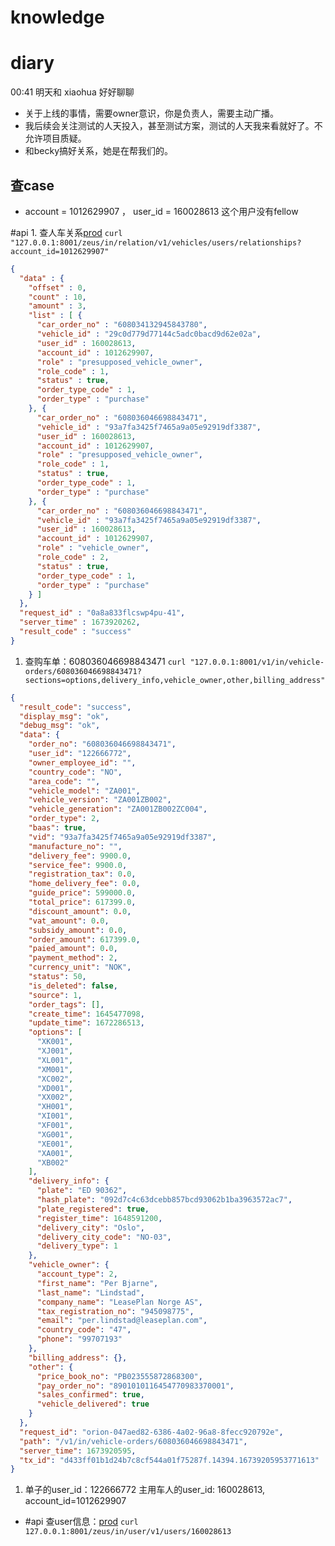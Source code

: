 # knowledge


# diary

00:41 明天和 xiaohua 好好聊聊
- 关于上线的事情，需要owner意识，你是负责人，需要主动广播。
- 我后续会关注测试的人天投入，甚至测试方案，测试的人天我来看就好了。不允许项目质疑。
- 和becky搞好关系，她是在帮我们的。


## 查case
- account = 1012629907 ， user_id = 160028613 这个用户没有fellow

#api 1. 查人车关系[prod](https://luban.nioint.com/#/service_management/instance/detail/1291?name=mp-relation-eu-eks-prod)
`curl "127.0.0.1:8001/zeus/in/relation/v1/vehicles/users/relationships?account_id=1012629907"`
```json
{
  "data" : {
    "offset" : 0,
    "count" : 10,
    "amount" : 3,
    "list" : [ {
      "car_order_no" : "608034132945843780",
      "vehicle_id" : "29c0d779d77144c5adc0bacd9d62e02a",
      "user_id" : 160028613,
      "account_id" : 1012629907,
      "role" : "presupposed_vehicle_owner",
      "role_code" : 1,
      "status" : true,
      "order_type_code" : 1,
      "order_type" : "purchase"
    }, {
      "car_order_no" : "608036046698843471",
      "vehicle_id" : "93a7fa3425f7465a9a05e92919df3387",
      "user_id" : 160028613,
      "account_id" : 1012629907,
      "role" : "presupposed_vehicle_owner",
      "role_code" : 1,
      "status" : true,
      "order_type_code" : 1,
      "order_type" : "purchase"
    }, {
      "car_order_no" : "608036046698843471",
      "vehicle_id" : "93a7fa3425f7465a9a05e92919df3387",
      "user_id" : 160028613,
      "account_id" : 1012629907,
      "role" : "vehicle_owner",
      "role_code" : 2,
      "status" : true,
      "order_type_code" : 1,
      "order_type" : "purchase"
    } ]
  },
  "request_id" : "0a8a833flcswp4pu-41",
  "server_time" : 1673920262,
  "result_code" : "success"
}
```

1. 查购车单：608036046698843471
`curl "127.0.0.1:8001/v1/in/vehicle-orders/608036046698843471?sections=options,delivery_info,vehicle_owner,other,billing_address"`
```json
{
  "result_code": "success",
  "display_msg": "ok",
  "debug_msg": "ok",
  "data": {
    "order_no": "608036046698843471",
    "user_id": "122666772",
    "owner_employee_id": "",
    "country_code": "NO",
    "area_code": "",
    "vehicle_model": "ZA001",
    "vehicle_version": "ZA001ZB002",
    "vehicle_generation": "ZA001ZB002ZC004",
    "order_type": 2,
    "baas": true,
    "vid": "93a7fa3425f7465a9a05e92919df3387",
    "manufacture_no": "",
    "delivery_fee": 9900.0,
    "service_fee": 9900.0,
    "registration_tax": 0.0,
    "home_delivery_fee": 0.0,
    "guide_price": 599000.0,
    "total_price": 617399.0,
    "discount_amount": 0.0,
    "vat_amount": 0.0,
    "subsidy_amount": 0.0,
    "order_amount": 617399.0,
    "paied_amount": 0.0,
    "payment_method": 2,
    "currency_unit": "NOK",
    "status": 50,
    "is_deleted": false,
    "source": 1,
    "order_tags": [],
    "create_time": 1645477098,
    "update_time": 1672286513,
    "options": [
      "XK001",
      "XJ001",
      "XL001",
      "XM001",
      "XC002",
      "XD001",
      "XX002",
      "XH001",
      "XI001",
      "XF001",
      "XG001",
      "XE001",
      "XA001",
      "XB002"
    ],
    "delivery_info": {
      "plate": "ED 90362",
      "hash_plate": "092d7c4c63dcebb857bcd93062b1ba3963572ac7",
      "plate_registered": true,
      "register_time": 1648591200,
      "delivery_city": "Oslo",
      "delivery_city_code": "NO-03",
      "delivery_type": 1
    },
    "vehicle_owner": {
      "account_type": 2,
      "first_name": "Per Bjarne",
      "last_name": "Lindstad",
      "company_name": "LeasePlan Norge AS",
      "tax_registration_no": "945098775",
      "email": "per.lindstad@leaseplan.com",
      "country_code": "47",
      "phone": "99707193"
    },
    "billing_address": {},
    "other": {
      "price_book_no": "PB023555872868300",
      "pay_order_no": "8901010116454770983370001",
      "sales_confirmed": true,
      "vehicle_delivered": true
    }
  },
  "request_id": "orion-047aed82-6386-4a02-96a8-8fecc920792e",
  "path": "/v1/in/vehicle-orders/608036046698843471",
  "server_time": 1673920595,
  "tx_id": "d433ff01b1d24b7c8cf544a01f75287f.14394.16739205953771613"
}

```


1. 单子的user_id：122666772       主用车人的user_id: 160028613, account_id=1012629907
- #api 查user信息：[prod](https://luban.nioint.com/#/service_management/instance/detail/1292?name=mp-user-eu-eks-prod)
`curl 127.0.0.1:8001/zeus/in/user/v1/users/160028613`
```json
```